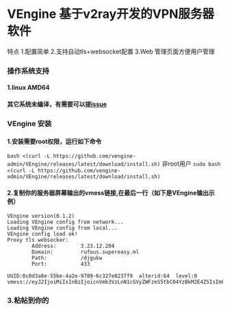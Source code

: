 # VEngine 基于v2ray开发的VPN服务器软件
  特点 
    1.配置简单
    2.支持自动tls+websocket配置
    3.Web 管理页面方便用户管理
### 操作系统支持
#### 1.linux AMD64
#### 其它系统未编译，有需要可以提[issue](https://github.com/vengine-admin/VEngine/issues)
### VEngine 安装
#### 1.安装需要root权限，运行如下命令
`bash <(curl -L https://github.com/vengine-admin/VEngine/releases/latest/download/install.sh)`
非root用户
`sudo bash <(curl -L https://github.com/vengine-admin/VEngine/releases/latest/download/install.sh)`
#### 2.复制你的服务器屏幕输出的vmess链接,在最后一行（如下是VEngine输出示例）
```
VEngine version(0.1.2)
Loading VEngine config from network...
Loading VEngine config from local...
VEngine config load ok!
Proxy tls websocker:
        Address:        3.23.12.204
        Domain:         rufous.supereasy.ml
        Path:           /djgukw
        Port:           433

UUID:8c0d3a8e-55be-4a2e-9789-6c327e0237f9  alterid:64  level:0
vmess://eyJ2IjoiMiIsInBzIjoicnVmb3VzLnN1cGVyZWFzeS5tbC04YzBkM2E4ZSIsImFkZCI6InJ1Zm91cy5zdXBlcmVhc3kubWwiLCJwb3J0IjoiNDQzIiwiaWQiOiI4YzBkM2E4ZS01NWJlLTRhMmUtOTY2OS02YzMyN2UwMjM3ZjkiLCJhaWQiOiI2NCIsIm5ldCI6IndzIiwidHlwZSI6Im5vbmUiLCJob3N0IjoicnVmb3VzLnN1cGVyZWFzeS5tbCIsInBhdGgiOiIvZGpndWt3IiwidGxzIjoidGxzIn0= 
```
### 3.粘帖到你的
